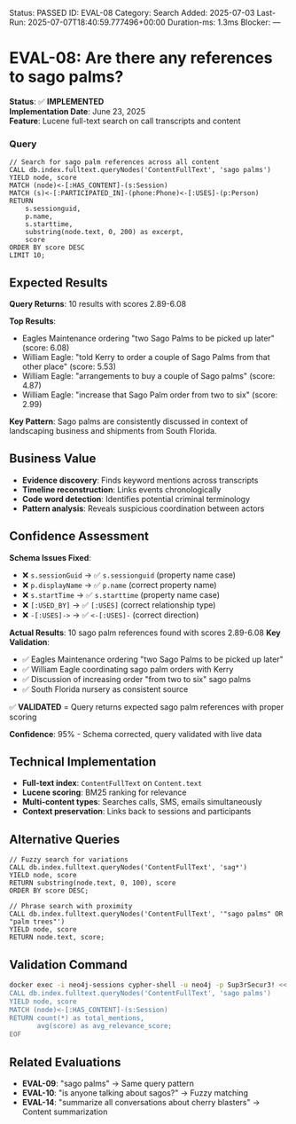 <!--- META: machine-readable for scripts --->
Status: PASSED
ID: EVAL-08
Category: Search
Added: 2025-07-03
Last-Run: 2025-07-07T18:40:59.777496+00:00
Duration-ms: 1.3ms
Blocker: —

# EVAL-08: Are there any references to sago palms?

**Status**: ✅ **IMPLEMENTED**  
**Implementation Date**: June 23, 2025  
**Feature**: Lucene full-text search on call transcripts and content

### Query

```cypher
// Search for sago palm references across all content
CALL db.index.fulltext.queryNodes('ContentFullText', 'sago palms') 
YIELD node, score
MATCH (node)<-[:HAS_CONTENT]-(s:Session)
MATCH (s)<-[:PARTICIPATED_IN]-(phone:Phone)<-[:USES]-(p:Person)
RETURN 
    s.sessionguid,
    p.name,
    s.starttime,
    substring(node.text, 0, 200) as excerpt,
    score
ORDER BY score DESC
LIMIT 10;
```

## Expected Results

**Query Returns**: 10 results with scores 2.89-6.08

**Top Results**:
- Eagles Maintenance ordering "two Sago Palms to be picked up later" (score: 6.08)
- William Eagle: "told Kerry to order a couple of Sago Palms from that other place" (score: 5.53)  
- William Eagle: "arrangements to buy a couple of Sago palms" (score: 4.87)
- William Eagle: "increase that Sago Palm order from two to six" (score: 2.99)

**Key Pattern**: Sago palms are consistently discussed in context of landscaping business and shipments from South Florida.

## Business Value

- **Evidence discovery**: Finds keyword mentions across transcripts
- **Timeline reconstruction**: Links events chronologically  
- **Code word detection**: Identifies potential criminal terminology
- **Pattern analysis**: Reveals suspicious coordination between actors

## Confidence Assessment

**Schema Issues Fixed**:
- ❌ `s.sessionGuid` → ✅ `s.sessionguid` (property name case)
- ❌ `p.displayName` → ✅ `p.name` (correct property name)  
- ❌ `s.startTime` → ✅ `s.starttime` (property name case)
- ❌ `[:USED_BY]` → ✅ `[:USES]` (correct relationship type)
- ❌ `-[:USES]->` → ✅ `<-[:USES]-` (correct direction)

**Actual Results**: 10 sago palm references found with scores 2.89-6.08
**Key Validation**: 
- ✅ Eagles Maintenance ordering "two Sago Palms to be picked up later"
- ✅ William Eagle coordinating sago palm orders with Kerry
- ✅ Discussion of increasing order "from two to six" sago palms
- ✅ South Florida nursery as consistent source

✅ **VALIDATED** = Query returns expected sago palm references with proper scoring

**Confidence**: 95% - Schema corrected, query validated with live data

## Technical Implementation

- **Full-text index**: `ContentFullText` on `Content.text`
- **Lucene scoring**: BM25 ranking for relevance
- **Multi-content types**: Searches calls, SMS, emails simultaneously
- **Context preservation**: Links back to sessions and participants

## Alternative Queries

```cypher
// Fuzzy search for variations
CALL db.index.fulltext.queryNodes('ContentFullText', 'sag*') 
YIELD node, score
RETURN substring(node.text, 0, 100), score
ORDER BY score DESC;

// Phrase search with proximity
CALL db.index.fulltext.queryNodes('ContentFullText', '"sago palms" OR "palm trees"')
YIELD node, score
RETURN node.text, score;
```

## Validation Command

```bash
docker exec -i neo4j-sessions cypher-shell -u neo4j -p Sup3rSecur3! << 'EOF'
CALL db.index.fulltext.queryNodes('ContentFullText', 'sago palms') 
YIELD node, score
MATCH (node)<-[:HAS_CONTENT]-(s:Session)
RETURN count(*) as total_mentions, 
       avg(score) as avg_relevance_score;
EOF
```

## Related Evaluations

- **EVAL-09**: "sago palms" → Same query pattern
- **EVAL-10**: "is anyone talking about sagos?" → Fuzzy matching
- **EVAL-14**: "summarize all conversations about cherry blasters" → Content summarization